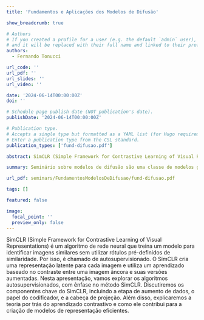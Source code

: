 ```yaml
---
title: 'Fundamentos e Aplicações dos Modelos de Difusão'

show_breadcrumb: true

# Authors
# If you created a profile for a user (e.g. the default `admin` user), write the username (folder name) here
# and it will be replaced with their full name and linked to their profile.
authors:
  - Fernando Tonucci

url_code: ''
url_pdf: ''
url_slides: ''
url_video: ''

date: '2024-06-14T00:00:00Z'
doi: ''

# Schedule page publish date (NOT publication's date).
publishDate: '2024-06-14T00:00:00Z'

# Publication type.
# Accepts a single type but formatted as a YAML list (for Hugo requirements).
# Enter a publication type from the CSL standard.
publication_types: ['fund-difusao.pdf']

abstract: SimCLR (Simple Framework for Contrastive Learning of Visual Representations) é um algoritmo de rede neural que treina um modelo para identificar imagens similares sem utilizar rótulos pré-definidos de similaridade. Por isso, é chamado de autosupervisionado. O SimCLR cria uma representação latente para cada imagem e utiliza um aprendizado baseado no contraste entre uma imagem âncora e suas versões aumentadas. Nesta apresentação, vamos explorar os algoritmos autosupervisionados, com ênfase no método SimCLR. Discutiremos os componentes chave do SimCLR, incluindo a etapa de aumento de dados, o papel do codificador, e a cabeça de projeção. Além disso, explicaremos a teoria por trás do aprendizado contrastivo e como ele contribui para a criação de modelos de representação eficientes.

summary: Seminário sobre modelos de difusão são uma classe de modelos generativos.

url_pdf: seminars/FundamentosModelosDeDifusao/fund-difusao.pdf

tags: []

featured: false

image:
  focal_point: ''
  preview_only: false
---
```


<p>SimCLR (Simple Framework for Contrastive Learning of Visual Representations) é um algoritmo de rede neural que treina um modelo para identificar imagens similares sem utilizar rótulos pré-definidos de similaridade. Por isso, é chamado de autosupervisionado. O SimCLR cria uma representação latente para cada imagem e utiliza um aprendizado baseado no contraste entre uma imagem âncora e suas versões aumentadas. Nesta apresentação, vamos explorar os algoritmos autosupervisionados, com ênfase no método SimCLR. Discutiremos os componentes chave do SimCLR, incluindo a etapa de aumento de dados, o papel do codificador, e a cabeça de projeção. Além disso, explicaremos a teoria por trás do aprendizado contrastivo e como ele contribui para a criação de modelos de representação eficientes.</p>